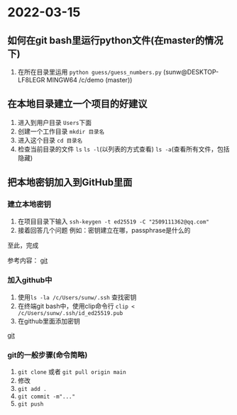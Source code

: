 # 2022-03-15

##  如何在git bash里运行python文件(在master的情况下)
1. 在所在目录里运用 `python guess/guess_numbers.py`
(sunw@DESKTOP-LF8LEGR MINGW64 /c/demo (master))


## 在本地目录建立一个项目的好建议
1. 进入到用户目录 `Users`下面
2. 创建一个工作目录  `mkdir 目录名`
3. 进入这个目录 `cd 目录名`
4. 检查当前目录的文件 `ls` `ls -l`(以列表的方式查看) `ls -a`(查看所有文件，包括隐藏)

## 把本地密钥加入到GitHub里面

### 建立本地密钥
1. 在项目目录下输入 `ssh-keygen -t ed25519 -C "2509111362@qq.com"`
2. 接着回答几个问题 例如：密钥建立在哪，passphrase是什么的

至此，完成

参考内容：
[git](https://docs.github.com/cn/authentication/connecting-to-github-with-ssh/generating-a-new-ssh-key-and-adding-it-to-the-ssh-agent)


### 加入github中
1. 使用`ls -la /c/Users/sunw/.ssh` 查找密钥
2. 在终端git bash中，使用clip命令行 `clip < /c/Users/sunw/.ssh/id_ed25519.pub`
3. 在github里面添加密钥

[git](https://docs.github.com/cn/authentication/connecting-to-github-with-ssh/adding-a-new-ssh-key-to-your-github-account)

### git的一般步骤(命令简略)
1. `git clone`  或者 `git pull origin main`
2. 修改
3. `git add .`
4. `git commit -m"..."`
5. `git push`
